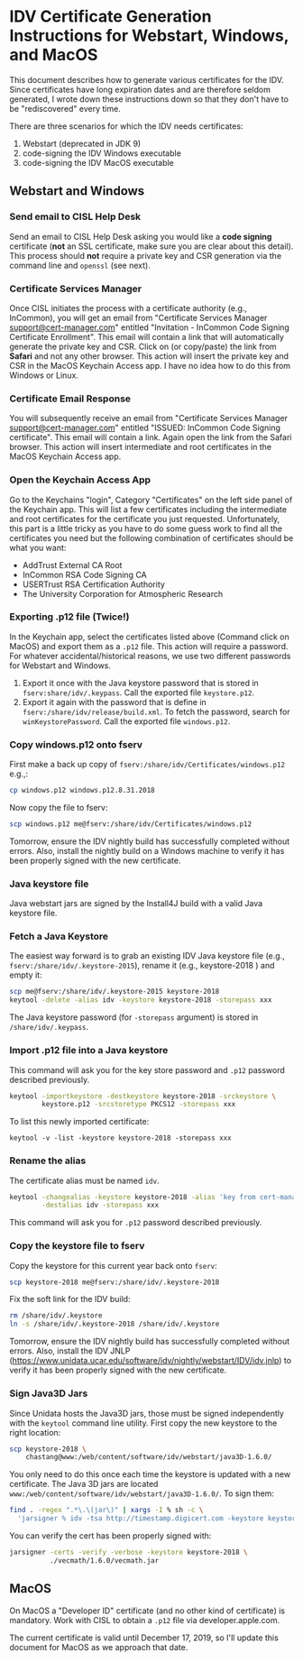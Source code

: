# IDV Certificate Generation Instructions for Webstart, Windows, and MacOS

This document describes how to generate various certificates for the IDV. Since certificates have long expiration dates and are therefore seldom generated, I wrote down these instructions down so that they don't have to be "rediscovered" every time.

There are three scenarios for which the IDV needs certificates:

1.  Webstart (deprecated in JDK 9)
2.  code-signing the IDV Windows executable
3.  code-signing the IDV MacOS executable


## Webstart and Windows


### Send email to CISL Help Desk

Send an email to CISL Help Desk asking you would like a **code signing** certificate (**not** an SSL certificate, make sure you are clear about this detail). This process should **not** require a private key and CSR generation via the command line and `openssl` (see next).


### Certificate Services Manager

Once CISL initiates the process with a certificate authority (e.g., InCommon), you will get an email from "Certificate Services Manager <support@cert-manager.com>" entitled "Invitation - InCommon Code Signing Certificate Enrollment". This email will contain a link that will automatically generate the private key and CSR. Click on (or copy/paste) the link from **Safari** and not any other browser. This action will insert the private key and CSR in the MacOS Keychain Access app. I have no idea how to do this from Windows or Linux.


### Certificate Email Response

You will subsequently receive an email from "Certificate Services Manager <support@cert-manager.com>" entitled "ISSUED: InCommon Code Signing certificate". This email will contain a link. Again open the link from the Safari browser. This action will insert intermediate and root certificates in the MacOS Keychain Access app.


### Open the Keychain Access App

Go to the Keychains "login", Category "Certificates" on the left side panel of the Keychain app. This will list a few certificates including the intermediate and root certificates for the certificate you just requested. Unfortunately, this part is a little tricky as you have to do some guess work to find all the certificates you need but the following combination of certificates should be what you want:

-   AddTrust External CA Root
-   InCommon RSA Code Signing CA
-   USERTrust RSA Certification Authority
-   The University Corporation for Atmospheric Research


### Exporting .p12 file (Twice!)

In the Keychain app, select the certificates listed above (Command click on MacOS) and export them as a `.p12` file. This action will require a password. For whatever accidental/historical reasons, we use two different passwords for Webstart and Windows.

1.  Export it once with the Java keystore password that is stored in `fserv:share/idv/.keypass`. Call the exported file `keystore.p12`.
2.  Export it again with the password that is define in `fserv:/share/idv/release/build.xml`. To fetch the password, search for `winKeystorePassword`. Call the exported file `windows.p12`.


### Copy windows.p12 onto fserv

First make a back up copy of `fserv:/share/idv/Certificates/windows.p12` e.g.,:

```sh
cp windows.p12 windows.p12.8.31.2018
```

Now copy the file to fserv:

```sh
scp windows.p12 me@fserv:/share/idv/Certificates/windows.p12
```

Tomorrow, ensure the IDV nightly build has successfully completed without errors. Also, install the nightly build on a Windows machine to verify it has been properly signed with the new certificate.


### Java keystore file

Java webstart jars are signed by the Install4J build with a valid Java keystore file.


### Fetch a Java Keystore

The easiest way forward is to grab an existing IDV Java keystore file (e.g., `fserv:/share/idv/.keystore-2015`), rename it (e.g., keystore-2018 ) and empty it:

```sh
scp me@fserv:/share/idv/.keystore-2015 keystore-2018
keytool -delete -alias idv -keystore keystore-2018 -storepass xxx
```

The Java keystore password (for `-storepass` argument) is stored in `/share/idv/.keypass`.


### Import .p12 file into a Java keystore

This command will ask you for the key store password and `.p12` password described previously.

```sh
keytool -importkeystore -destkeystore keystore-2018 -srckeystore \
        keystore.p12 -srcstoretype PKCS12 -storepass xxx
```

To list this newly imported certificate:

```
keytool -v -list -keystore keystore-2018 -storepass xxx
```


### Rename the alias

The certificate alias must be named `idv`.

```sh
keytool -changealias -keystore keystore-2018 -alias 'key from cert-manager.com' \
        -destalias idv -storepass xxx
```

This command will ask you for `.p12` password described previously.


### Copy the keystore file to fserv

Copy the keystore for this current year back onto `fserv`:

```sh
scp keystore-2018 me@fserv:/share/idv/.keystore-2018
```

Fix the soft link for the IDV build:

```sh
rm /share/idv/.keystore
ln -s /share/idv/.keystore-2018 /share/idv/.keystore 
```

Tomorrow, ensure the IDV nightly build has successfully completed without errors. Also, install the IDV JNLP (<https://www.unidata.ucar.edu/software/idv/nightly/webstart/IDV/idv.jnlp>) to verify it has been properly signed with the new certificate.


### Sign Java3D Jars

Since Unidata hosts the Java3D jars, those must be signed independently with the `keytool` command line utility. First copy the new keystore to the right location:

```sh
scp keystore-2018 \
    chastang@www:/web/content/software/idv/webstart/java3D-1.6.0/
```

You only need to do this once each time the keystore is updated with a new certificate. The Java 3D jars are located `www:/web/content/software/idv/webstart/java3D-1.6.0/`. To sign them:

```sh
find . -regex ".*\.\(jar\)" | xargs -I % sh -c \
  'jarsigner % idv -tsa http://timestamp.digicert.com -keystore keystore-2018 -storepass xxx'  
```

You can verify the cert has been properly signed with:

```sh
jarsigner -certs -verify -verbose -keystore keystore-2018 \
          ./vecmath/1.6.0/vecmath.jar
```


## MacOS

On MacOS a "Developer ID" certificate (and no other kind of certificate) is mandatory. Work with CISL to obtain a `.p12` file via developer.apple.com.

The current certificate is valid until December 17, 2019, so I'll update this document for MacOS as we approach that date.

